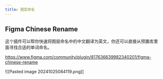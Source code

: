 ```yaml
---
title: 图层命名
---
```

## Figma Chinese Rename
这个插件可以帮你快速将图层命名中的中文翻译为英文，你还可以直接从预置库里面寻找合适的单词命名。

https://www.figma.com/community/plugin/817636639982340201/figma-chinese-rename

![[Pasted image 20241025084119.png]]